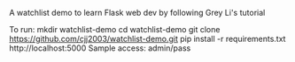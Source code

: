 A watchlist demo to learn Flask web dev by following Grey Li's tutorial

To run:
mkdir watchlist-demo
cd watchlist-demo
git clone https://github.com/cjj2003/watchlist-demo.git
pip install -r requirements.txt
http://localhost:5000
Sample access: admin/pass
